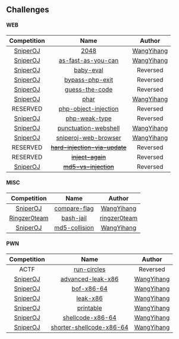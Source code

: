 ## Challenges

#### WEB
| Competition | Name | Author |
| :--: | :--: | :-----: |
| [SniperOJ](https://www.sniperoj.com/) |[2048](web/2048)|[WangYihang](https://github.com/WangYihang)|
| [SniperOJ](https://www.sniperoj.com/) |[as-fast-as-you-can](web/as-fast-as-you-can)|[WangYihang](https://github.com/WangYihang)|
| [SniperOJ](https://www.sniperoj.com/) |[baby-eval](web/baby-eval)|Reversed|
| [SniperOJ](https://www.sniperoj.com/) |[bypass-php-exit](web/bypass-php-exit)|Reversed|
| [SniperOJ](https://www.sniperoj.com/) |[guess-the-code](web/guess-the-code)|Reversed|
| [SniperOJ](https://www.sniperoj.com/) |[phar](web/phar)|[WangYihang](https://github.com/WangYihang)|
| RESERVED |[php-object-injection](web/php-object-injection)|Reversed|
| [SniperOJ](https://www.sniperoj.com/) |[php-weak-type](web/php-weak-type)|Reversed|
| [SniperOJ](https://www.sniperoj.com/) |[punctuation-webshell](web/punctuation-webshell)|[WangYihang](https://github.com/WangYihang)|
| [SniperOJ](https://www.sniperoj.com/) |[sniperoj-web-browser](web/sniperoj-web-browser)|[WangYihang](https://github.com/WangYihang)|
| RESERVED |~~[hard-injection-via-update](web/hard-injection-via-update)~~|Reversed|
| RESERVED |~~[inject-again](web/inject-again)~~|Reversed|
| [SniperOJ](https://www.sniperoj.com/) |~~[md5-vs-injection](web/md5-vs-injection)~~|Reversed|

#### MISC
| Competition | Name | Author |
| :--: | :--: | :-----: |
| [SniperOJ](https://www.sniperoj.com/) |[compare-flag](misc/compare-flag)|[WangYihang](https://github.com/WangYihang)|
| [Ringzer0team](https://ringzer0team.com/challenges) |[bash-jail](misc/bash-jail)|[ringzer0team]( https://ringzer0team.com/)|
| [SniperOJ](https://www.sniperoj.com/) |[md5-collision](misc/md5-collision)|[WangYihang](https://github.com/WangYihang)|

#### PWN
| Competition | Name | Author |
| :--: | :--: | :-----: |
| ACTF |[run-circles](pwn/actf-run-circles)|Reversed|
| [SniperOJ](https://www.sniperoj.com/) |[advanced-leak-x86](pwn/advanced-leak-x86)|[WangYihang](https://github.com/WangYihang)|
| [SniperOJ](https://www.sniperoj.com/) |[bof-x86-64](pwn/bof-x86-64)|[WangYihang](https://github.com/WangYihang)|
| [SniperOJ](https://www.sniperoj.com/) |[leak-x86](pwn/leak-x86)|[WangYihang](https://github.com/WangYihang)|
| [SniperOJ](https://www.sniperoj.com/) |[printable](pwn/printable)|[WangYihang](https://github.com/WangYihang)|
| [SniperOJ](https://www.sniperoj.com/) |[shellcode-x86-64](pwn/shellcode-x86-64)|[WangYihang](https://github.com/WangYihang)|
| [SniperOJ](https://www.sniperoj.com/) |[shorter-shellcode-x86-64](pwn/shorter-shellcode-x86-64)|[WangYihang](https://github.com/WangYihang)|

